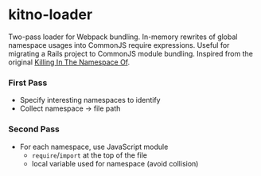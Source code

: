 # kitno-loader

Two-pass loader for Webpack bundling.
In-memory rewrites of global namespace usages into CommonJS require expressions.
Useful for migrating a Rails project to CommonJS module bundling.
Inspired from the original [Killing In The Namespace Of](https://github.com/mavenlink/killing-in-the-namespace-of).

### First Pass

- Specify interesting namespaces to identify
- Collect namespace -> file path

### Second Pass

- For each namespace, use JavaScript module
  - `require`/`import` at the top of the file
  - local variable used for namespace (avoid collision)

